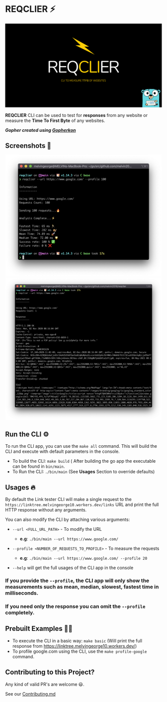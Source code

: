 # REQCLIER ⚡️

![REQCLIER Logo](/assets/logo/REQCLIER.png)

**REQCLIER** CLI can be used to test for **responses** from any website or measure the **Time To First Byte** of any websites. 

___**Gopher** created using [Gopherkon](https://quasilyte.dev/gopherkon/)___

## **Screenshots** 📸

![screenshot_1](/assets/screenshots/Screenshot_1.png)
![screenshot_2](/assets/screenshots/Screenshot_2.png)

## Run the CLI ⚙️

To run the CLI app, you can use the `make all` command. This will build the CLI and execute with default parameters in the console.

- To build the CLI: `make build` ( After building the go app the executable can be found in `bin/main`.
- To Run the CLI: `./bin/main` (See **Usages** Section to override defaults)

## Usages 🔥

By default the Link tester CLI will make a single request to the `https://linktree.melvingeorge10.workers.dev/links` URL and print the full HTTP response without any arguments.

You can also modify the CLI by attaching various arguments:

- `--url <FULL_URL_PATH>` - To modify the URL

  - **e.g**: `./bin/main --url https://www.google.com/`

- `--profile <NUMBER_OF_REQUESTS_TO_PROFILE>` - To measure the requests

  - **e.g**: `./bin/main --url https://www.google.com/ --profile 20`

- `--help` will get the full usages of the CLI app in the console

### If you provide the `--profile`, the CLI app will only show the measurements such as mean, median, slowest, fastest time in milliseconds.

### If you need only the response you can omit the `--profile` completely.

## Prebuilt Examples ✍🏻

- To execute the CLI in a basic way: `make basic` (Will print the full response from https://linktree.melvingeorge10.workers.dev/)
- To profile google.com using the CLI, use the `make profile-google` command.

## Contributing to this Project?

Any kind of valid PR's are welcome 😃.

See our [Contributing.md](./contributing.md)
